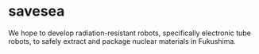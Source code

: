 # savesea
We hope to develop radiation-resistant robots, specifically electronic tube robots, to safely extract and package nuclear materials in Fukushima.
